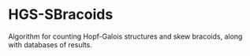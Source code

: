# HGS-SBracoids
Algorithm for counting Hopf-Galois structures and skew bracoids, along with databases of results.
